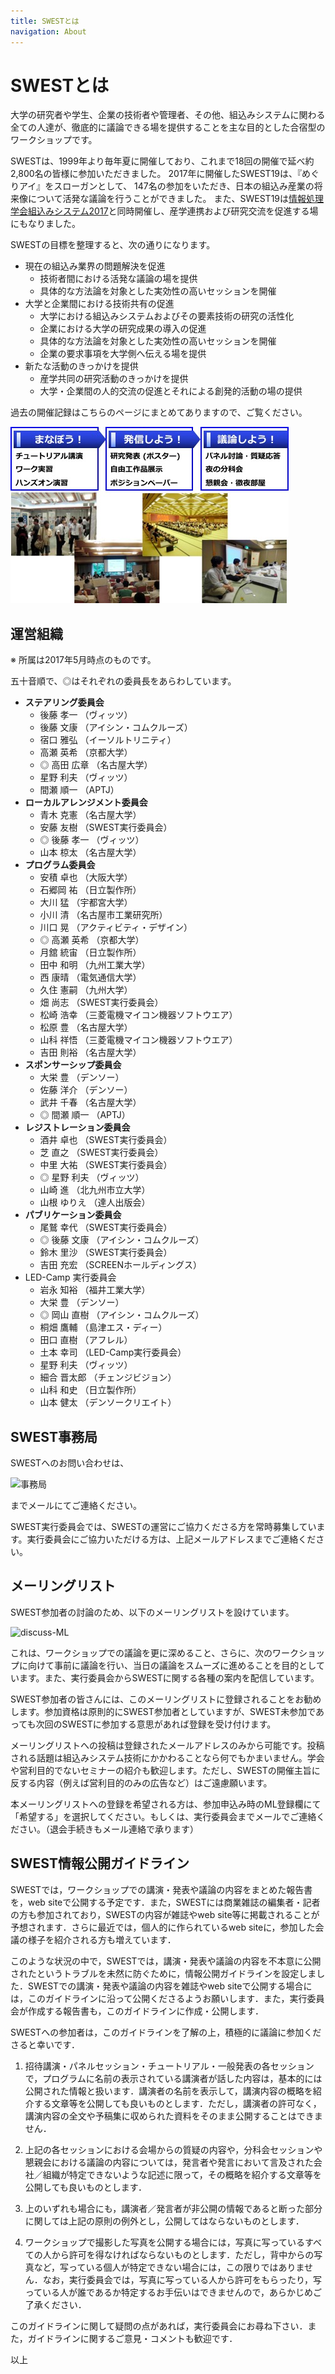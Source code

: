 ```yaml
---
title: SWESTとは
navigation: About
---
```

# SWESTとは

大学の研究者や学生、企業の技術者や管理者、その他、組込みシステムに関わる全ての人達が、徹底的に議論できる場を提供することを主な目的とした合宿型のワークショップです。

SWESTは、1999年より毎年夏に開催しており、これまで18回の開催で延べ約2,800名の皆様に参加いただきました。
2017年に開催したSWEST19は、『めぐりアイ』をスローガンとして、 147名の参加をいただき、日本の組込み産業の将来像について活発な議論を行うことができました。
また、SWEST19は[情報処理学会組込みシステム2017](http://www.sigemb.jp/ESS/2017/)と同時開催し、産学連携および研究交流を促進する場にもなりました。

SWESTの目標を整理すると、次の通りになります。

* 現在の組込み業界の問題解決を促進
  * 技術者間における活発な議論の場を提供
  * 具体的な方法論を対象とした実効性の高いセッションを開催
* 大学と企業間における技術共有の促進
  * 大学における組込みシステムおよびその要素技術の研究の活性化
  * 企業における大学の研究成果の導入の促進
  * 具体的な方法論を対象とした実効性の高いセッションを開催
  * 企業の要求事項を大学側へ伝える場を提供
* 新たな活動のきっかけを提供
  * 産学共同の研究活動のきっかけを提供
  * 大学・企業間の人的交流の促進とそれによる創発的活動の場の提供

過去の開催記録はこちらのページにまとめてありますので、ご覧ください。

![トピック](../images/topic.jpg)

<a name="swest-org"></a>

## 運営組織

※ 所属は2017年5月時点のものです。

五十音順で、◎はそれぞれの委員長をあらわしています。

* **ステアリング委員会**
  * 後藤 孝一 （ヴィッツ）
  * 後藤 文康 （アイシン・コムクルーズ）
  * 宿口 雅弘 （イーソルトリニティ）
  * 高瀬 英希 （京都大学）
  * ◎ 高田 広章 （名古屋大学）
  * 星野 利夫 （ヴィッツ）
  * 間瀬 順一 （APTJ）
* **ローカルアレンジメント委員会**
  * 青木 克憲 （名古屋大学）
  * 安藤 友樹 （SWEST実行委員会）
  * ◎ 後藤 孝一 （ヴィッツ）
  * 山本 椋太 （名古屋大学）
* **プログラム委員会**
  * 安積 卓也 （大阪大学）
  * 石郷岡 祐 （日立製作所）
  * 大川 猛  （宇都宮大学）
  * 小川 清  （名古屋市工業研究所）
  * 川口 晃  （アクティビティ・デザイン）
  * ◎ 高瀬 英希 （京都大学）
  * 月舘 統宙 （日立製作所）
  * 田中 和明 （九州工業大学）
  * 西 康晴  （電気通信大学）
  * 久住 憲嗣 （九州大学）
  * 畑 尚志  （SWEST実行委員会）
  * 松崎 浩幸 （三菱電機マイコン機器ソフトウエア）
  * 松原 豊  （名古屋大学）
  * 山科 祥悟 （三菱電機マイコン機器ソフトウエア）
  * 吉田 則裕 （名古屋大学）
* **スポンサーシップ委員会**
  *   大栄 豊  （デンソー）
  * 佐藤 洋介 （デンソー）
  * 武井 千春 （名古屋大学）
  * ◎ 間瀬 順一 （APTJ）
* **レジストレーション委員会**
  * 酒井 卓也 （SWEST実行委員会）
  * 芝 直之  （SWEST実行委員会）
  * 中里 大祐 （SWEST実行委員会）
  * ◎ 星野 利夫 （ヴィッツ）
  * 山崎 進  （北九州市立大学）
  * 山根 ゆりえ  （達人出版会）
* **パブリケーション委員会**
  * 尾鷲 幸代 （SWEST実行委員会）
  * ◎ 後藤 文康 （アイシン・コムクルーズ）
  * 鈴木 里沙 （SWEST実行委員会）
  * 吉田 充宏 （SCREENホールディングス）
* LED-Camp 実行委員会
  * 岩永 知裕 （福井工業大学）
  * 大栄 豊  （デンソー）
  * ◎ 岡山 直樹 （アイシン・コムクルーズ）
  * 桐畑 鷹輔 （島津エス・ディー）
  * 田口 直樹 （アフレル）
  * 土本 幸司 （LED-Camp実行委員会）
  * 星野 利夫 （ヴィッツ）
  * 細合 晋太郎  （チェンジビジョン）
  * 山科 和史 （日立製作所）
  * 山本 健太 （デンソークリエイト）

<a name="contact"></a>

## SWEST事務局

SWESTへのお問い合わせは、

![事務局](mail19.jpg)

までメールにてご連絡ください。

SWEST実行委員会では、SWESTの運営にご協力くださる方を常時募集しています。実行委員会にご協力いただける方は、上記メールアドレスまでご連絡ください。


<a name="ML"></a>

## メーリングリスト

SWEST参加者の討論のため、以下のメーリングリストを設けています。

![discuss-ML](discuss.jpg)

これは、ワークショップでの議論を更に深めること、さらに、次のワークショップに向けて事前に議論を行い、当日の議論をスムーズに進めることを目的としています。また、実行委員会からSWESTに関する各種の案内を配信しています。

SWEST参加者の皆さんには、このメーリングリストに登録されることをお勧めします。参加資格は原則的にSWEST参加者としていますが、SWEST未参加であっても次回のSWESTに参加する意思があれば登録を受け付けます。

メーリングリストへの投稿は登録されたメールアドレスのみから可能です。投稿される話題は組込みシステム技術にかかわることなら何でもかまいません。学会や営利目的でないセミナーの紹介も歓迎します。ただし、SWESTの開催主旨に反する内容（例えば営利目的のみの広告など）はご遠慮願います。

本メーリングリストへの登録を希望される方は、参加申込み時のML登録欄にて「希望する」を選択してください。もしくは、実行委員会までメールでご連絡ください。（退会手続きもメール連絡で承ります）

<a name="guideline"></a>

## SWEST情報公開ガイドライン

SWESTでは，ワークショップでの講演・発表や議論の内容をまとめた報告書を，web siteで公開する予定です．また，SWESTには商業雑誌の編集者・記者の方も参加されており，SWESTの内容が雑誌やweb site等に掲載されることが予想されます．さらに最近では，個人的に作られているweb siteに，参加した会議の様子を紹介される方も増えています．

このような状況の中で，SWESTでは，講演・発表や議論の内容を不本意に公開されたというトラブルを未然に防ぐために，情報公開ガイドラインを設定しました．SWESTでの講演・発表や議論の内容を雑誌やweb siteで公開する場合には，このガイドラインに沿って公開くださるようお願いします．また，実行委員会が作成する報告書も，このガイドラインに作成・公開します．

SWESTへの参加者は，このガイドラインを了解の上，積極的に議論に参加くださると幸いです．

1. 招待講演・パネルセッション・チュートリアル・一般発表の各セッションで，プログラムに名前の表示されている講演者が話した内容は，基本的には公開された情報と扱います．講演者の名前を表示して，講演内容の概略を紹介する文章等を公開しても良いものとします．ただし，講演者の許可なく，講演内容の全文や予稿集に収められた資料をそのまま公開することはできません．

2. 上記の各セッションにおける会場からの質疑の内容や，分科会セッションや懇親会における議論の内容については，発言者や発言において言及された会社／組織が特定できないような記述に限って，その概略を紹介する文章等を公開しても良いものとします．

3. 上のいずれも場合にも，講演者／発言者が非公開の情報であると断った部分に関しては上記の原則の例外とし，公開してはならないものとします．

4. ワークショップで撮影した写真を公開する場合には，写真に写っているすべての人から許可を得なければならないものとします．ただし，背中からの写真など，写っている個人が特定できない場合には，この限りではありません．なお，実行委員会では，写真に写っている人から許可をもらったり，写っている人が誰であるか特定するお手伝いはできませんので，あらかじめご了承ください．

このガイドラインに関して疑問の点があれば，実行委員会にお尋ね下さい．また，ガイドラインに関するご意見・コメントも歓迎です．

以上
